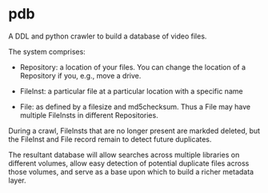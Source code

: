 pdb
===


A DDL and python crawler to build a database of video files.  

The system comprises:

  - Repository:  a location of your files.  You can change the location of a Repository if you, e.g., move a drive.
  
  - FileInst:  a particular file at a particular location with a specific name
  
  - File: as defined by a filesize and md5checksum. Thus a File may have multiple FileInsts in different Repositories.
  

During a crawl, FileInsts that are no longer present are markded deleted, but the FileInst and File record remain to detect future duplicates.

The resultant database will allow searches across multiple libraries on different volumes, allow easy detection of potential duplicate files across those volumes, and serve as a base upon which to build a richer metadata layer.
